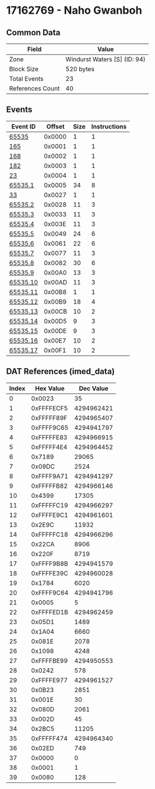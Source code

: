 # 17162769 - Naho Gwanboh

## Common Data

| Field            | Value                        |
|------------------|------------------------------|
| Zone             | Windurst Waters [S] (ID: 94) |
| Block Size       | 520 bytes                    |
| Total Events     | 23                           |
| References Count | 40                           |

## Events

| Event ID                  | Offset   |   Size |   Instructions |
|---------------------------|----------|--------|----------------|
| [65535](./65535.md)       | 0x0000   |      1 |              1 |
| [165](./165.md)           | 0x0001   |      1 |              1 |
| [168](./168.md)           | 0x0002   |      1 |              1 |
| [182](./182.md)           | 0x0003   |      1 |              1 |
| [23](./23.md)             | 0x0004   |      1 |              1 |
| [65535.1](./65535.1.md)   | 0x0005   |     34 |              8 |
| [33](./33.md)             | 0x0027   |      1 |              1 |
| [65535.2](./65535.2.md)   | 0x0028   |     11 |              3 |
| [65535.3](./65535.3.md)   | 0x0033   |     11 |              3 |
| [65535.4](./65535.4.md)   | 0x003E   |     11 |              3 |
| [65535.5](./65535.5.md)   | 0x0049   |     24 |              6 |
| [65535.6](./65535.6.md)   | 0x0061   |     22 |              6 |
| [65535.7](./65535.7.md)   | 0x0077   |     11 |              3 |
| [65535.8](./65535.8.md)   | 0x0082   |     30 |              6 |
| [65535.9](./65535.9.md)   | 0x00A0   |     13 |              3 |
| [65535.10](./65535.10.md) | 0x00AD   |     11 |              3 |
| [65535.11](./65535.11.md) | 0x00B8   |      1 |              1 |
| [65535.12](./65535.12.md) | 0x00B9   |     18 |              4 |
| [65535.13](./65535.13.md) | 0x00CB   |     10 |              2 |
| [65535.14](./65535.14.md) | 0x00D5   |      9 |              3 |
| [65535.15](./65535.15.md) | 0x00DE   |      9 |              3 |
| [65535.16](./65535.16.md) | 0x00E7   |     10 |              2 |
| [65535.17](./65535.17.md) | 0x00F1   |     10 |              2 |

## DAT References (imed_data)

|   Index | Hex Value   |   Dec Value |
|---------|-------------|-------------|
|       0 | 0x0023      |          35 |
|       1 | 0xFFFFECF5  |  4294962421 |
|       2 | 0xFFFFF89F  |  4294965407 |
|       3 | 0xFFFF9C65  |  4294941797 |
|       4 | 0xFFFFFE83  |  4294966915 |
|       5 | 0xFFFFF4E4  |  4294964452 |
|       6 | 0x7189      |       29065 |
|       7 | 0x09DC      |        2524 |
|       8 | 0xFFFF9A71  |  4294941297 |
|       9 | 0xFFFFFB82  |  4294966146 |
|      10 | 0x4399      |       17305 |
|      11 | 0xFFFFFC19  |  4294966297 |
|      12 | 0xFFFFE9C1  |  4294961601 |
|      13 | 0x2E9C      |       11932 |
|      14 | 0xFFFFFC18  |  4294966296 |
|      15 | 0x22CA      |        8906 |
|      16 | 0x220F      |        8719 |
|      17 | 0xFFFF9B8B  |  4294941579 |
|      18 | 0xFFFFE39C  |  4294960028 |
|      19 | 0x1784      |        6020 |
|      20 | 0xFFFF9C64  |  4294941796 |
|      21 | 0x0005      |           5 |
|      22 | 0xFFFFED1B  |  4294962459 |
|      23 | 0x05D1      |        1489 |
|      24 | 0x1A04      |        6660 |
|      25 | 0x081E      |        2078 |
|      26 | 0x1098      |        4248 |
|      27 | 0xFFFFBE99  |  4294950553 |
|      28 | 0x0242      |         578 |
|      29 | 0xFFFFE977  |  4294961527 |
|      30 | 0x0B23      |        2851 |
|      31 | 0x001E      |          30 |
|      32 | 0x080D      |        2061 |
|      33 | 0x002D      |          45 |
|      34 | 0x2BC5      |       11205 |
|      35 | 0xFFFFF474  |  4294964340 |
|      36 | 0x02ED      |         749 |
|      37 | 0x0000      |           0 |
|      38 | 0x0001      |           1 |
|      39 | 0x0080      |         128 |
